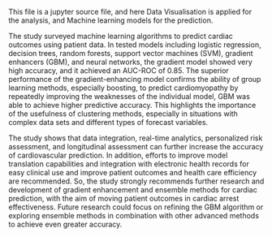 This file is a jupyter source file, and here Data Visualisation is applied for the analysis, and Machine learning models for the prediction.

The study surveyed machine learning algorithms to predict cardiac outcomes using patient data. In tested models including logistic regression, 
decision trees, random forests, support vector machines (SVM), gradient enhancers (GBM), and neural networks, the gradient model showed very high accuracy, 
and it achieved an AUC-ROC of 0.85. The superior performance of the gradient-enhancing model confirms the ability of group learning methods, especially boosting, 
to predict cardiomyopathy by repeatedly improving the weaknesses of the individual model, GBM was able to achieve higher predictive accuracy. This highlights the 
importance of the usefulness of clustering methods, especially in situations with complex data sets and different types of forecast variables.

The study shows that data integration, real-time analytics, personalized risk assessment, and longitudinal assessment can further increase the accuracy of 
cardiovascular prediction. In addition, efforts to improve model translation capabilities and integration with electronic health records for easy clinical use 
and improve patient outcomes and health care efficiency are recommended. So, the study strongly recommends further research and development of gradient enhancement 
and ensemble methods for cardiac prediction, with the aim of moving patient outcomes in cardiac arrest effectiveness. Future research could focus on refining 
the GBM algorithm or exploring ensemble methods in combination with other advanced methods to achieve even greater accuracy.


